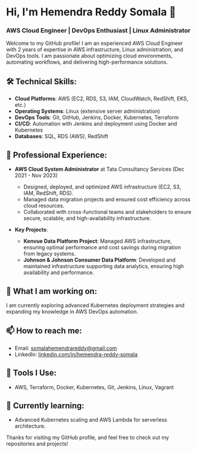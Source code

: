 # Hi, I'm Hemendra Reddy Somala 👋

### AWS Cloud Engineer | DevOps Enthusiast | Linux Administrator

Welcome to my GitHub profile! I am an experienced AWS Cloud Engineer with 2 years of expertise in AWS infrastructure, Linux administration, and DevOps tools. I am passionate about optimizing cloud environments, automating workflows, and delivering high-performance solutions.

## 🛠 Technical Skills:
- **Cloud Platforms**: AWS (EC2, RDS, S3, IAM, CloudWatch, RedShift, EKS, etc.)
- **Operating Systems**: Linux (extensive server administration) 
- **DevOps Tools**: Git, GitHub, Jenkins, Docker, Kubernetes, Terraform
- **CI/CD**: Automation with Jenkins and deployment using Docker and Kubernetes
- **Databases**: SQL, RDS (AWS), RedShift

## 💼 Professional Experience:
- **AWS Cloud System Administrator** at Tata Consultancy Services (Dec 2021 - Nov 2023)
  - Designed, deployed, and optimized AWS infrastructure (EC2, S3, IAM, RedShift, RDS).
  - Managed data migration projects and ensured cost efficiency across cloud resources.
  - Collaborated with cross-functional teams and stakeholders to ensure secure, scalable, and high-availability infrastructure.

- **Key Projects**:
  - **Kenvue Data Platform Project**: Managed AWS infrastructure, ensuring optimal performance and cost savings during migration from legacy systems.
  - **Johnson & Johnson Consumer Data Platform**: Developed and maintained infrastructure supporting data analytics, ensuring high availability and performance.

## 🚀 What I am working on:
I am currently exploring advanced Kubernetes deployment strategies and expanding my knowledge in AWS DevOps automation.

## 📫 How to reach me:
- Email: [somalahemendrareddy@gmail.com](mailto:somalahemendrareddy@gmail.com)
- LinkedIn: [linkedin.com/in/hemendra-reddy-somala](https://www.linkedin.com/in/hemendra-reddy-somala)

## 🔧 Tools I Use:
- AWS, Terraform, Docker, Kubernetes, Git, Jenkins, Linux, Vagrant

## 🌱 Currently learning:
- Advanced Kubernetes scaling and AWS Lambda for serverless architecture.

Thanks for visiting my GitHub profile, and feel free to check out my repositories and projects!

